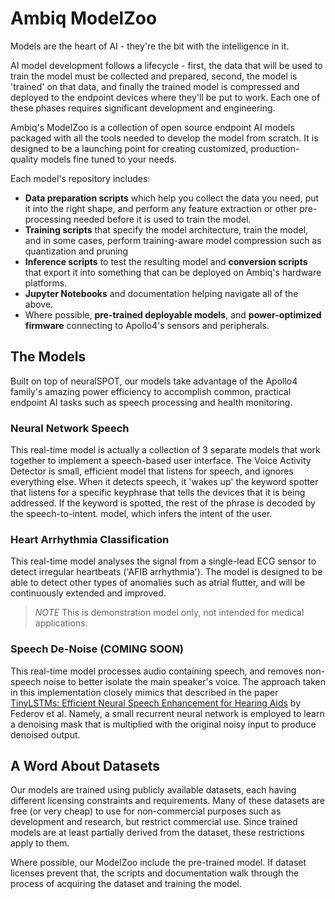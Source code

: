 # Ambiq ModelZoo

Models are the heart of AI - they're the bit with the intelligence in it. 

AI model development follows a lifecycle - first, the data that will be used to train the model must be collected and prepared, second, the model is 'trained' on that data, and finally the trained model is compressed and deployed to the endpoint devices where they'll be put to work. Each one of these phases requires significant development and engineering.

Ambiq's ModelZoo is a collection of open source endpoint AI models packaged with all the tools needed to develop the model from scratch. It is designed to be a launching point for creating customized, production-quality models fine tuned to your needs.

Each model's repository includes:

- **Data preparation scripts** which help you collect the data you need, put it into the right shape, and perform any feature extraction or other pre-processing needed before it is used to train the model. 
- **Training scripts** that specify the model architecture, train the model, and in some cases, perform training-aware model compression such as quantization and pruning
- **Inference scripts** to test the resulting model and **conversion scripts** that export it into something that can be deployed on Ambiq's hardware platforms.
- **Jupyter Notebooks** and documentation helping navigate all of the above.
- Where possible, **pre-trained deployable models**, and **power-optimized firmware** connecting to Apollo4's sensors and peripherals.

## The Models

Built on top of neuralSPOT, our models take advantage of the Apollo4 family's amazing power efficiency to accomplish common, practical endpoint AI tasks such as speech processing and health monitoring. 

### Neural Network Speech

This real-time model is actually a collection of 3 separate models that work together to implement a speech-based user interface. The Voice Activity Detector is small, efficient model that listens for speech, and ignores everything else. When it detects speech, it 'wakes up' the keyword spotter that listens for a specific keyphrase that tells the devices that it is being addressed. If the keyword is spotted, the rest of the phrase is decoded by the speech-to-intent. model, which infers the intent of the user.

### Heart Arrhythmia Classification

This real-time model analyses the signal from a single-lead ECG sensor to detect irregular heartbeats ('AFIB arrhythmia'). The model is designed to be able to detect other types of anomalies such as atrial flutter, and will be continuously extended and improved.

> *NOTE* This is demonstration model only, not intended for medical applications.

### Speech De-Noise (COMING SOON)

This real-time model processes audio containing speech, and removes non-speech noise to better isolate the main speaker's voice. The approach taken in this implementation closely mimics that described in the paper [TinyLSTMs: Efficient Neural Speech Enhancement for Hearing Aids](https://arxiv.org/abs/2005.11138) by Federov et al. Namely, a small recurrent neural network is employed to learn a denoising mask that is multiplied with the original noisy input to produce denoised output.

## A Word About Datasets

Our models are trained using publicly available datasets, each having different licensing constraints and requirements. Many of these datasets are free (or very cheap) to use for non-commercial purposes such as development and research, but restrict commercial use. Since trained models are at least partially derived from the dataset, these restrictions apply to them.

Where possible, our ModelZoo include the pre-trained model. If dataset licenses prevent that, the scripts and documentation walk through the process of acquiring the dataset and training the model.